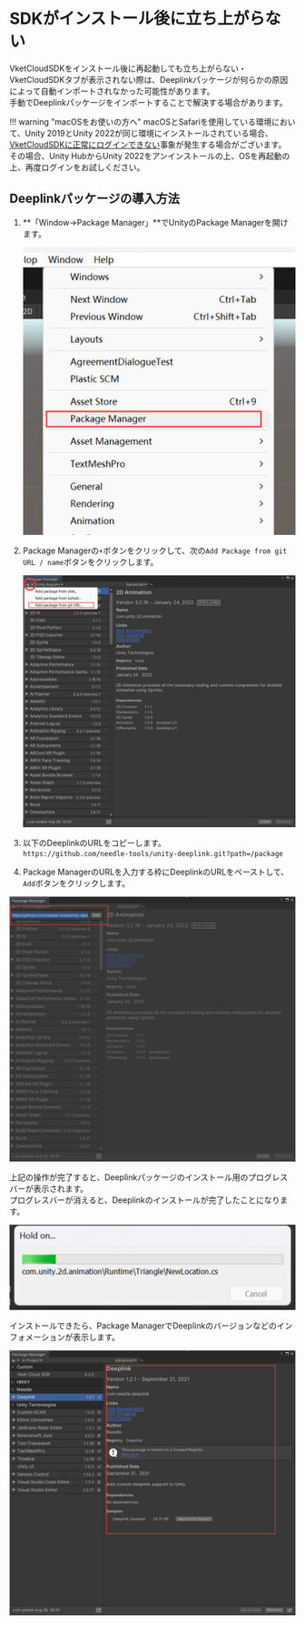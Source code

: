 # SDKがインストール後に立ち上がらない

VketCloudSDKをインストール後に再起動しても立ち上がらない・VketCloudSDKタブが表示されない際は、Deeplinkパッケージが何らかの原因によって自動インポートされなかった可能性があります。<br>
手動でDeeplinkパッケージをインポートすることで解決する場合があります。

!!! warning "macOSをお使いの方へ"
    macOSとSafariを使用している環境において、Unity 2019とUnity 2022が同じ環境にインストールされている場合、[VketCloudSDKに正常にログインできない](../AboutVketCloudSDK/LoginSDK.md)事象が発生する場合がございます。  
    その場合、Unity HubからUnity 2022をアンインストールの上、OSを再起動の上、再度ログインをお試しください。

## Deeplinkパッケージの導入方法

1. **「Window→Package Manager」**でUnityのPackage Managerを開けます。

    ![InstallingDeeplink_1](./img/InstallingDeeplink_1.jpg)

2. Package Managerの`+`ボタンをクリックして、次の`Add Package from git URL / name`ボタンをクリックします。

    ![InstallingDeeplink_2](./img/InstallingDeeplink_2.jpg)

3. 以下のDeeplinkのURLをコピーします。<br>
    `https://github.com/needle-tools/unity-deeplink.git?path=/package`

4. Package ManagerのURLを入力する枠にDeeplinkのURLをペーストして、`Add`ボタンをクリックします。

![InstallingDeeplink_3](./img/InstallingDeeplink_3.jpg)

上記の操作が完了すると、Deeplinkパッケージのインストール用のプログレスバーが表示されます。<br>プログレスバーが消えると、Deeplinkのインストールが完了したことになります。

![InstallingDeeplink_4](./img/InstallingDeeplink_4.jpg)

インストールできたら、Package ManagerでDeeplinkのバージョンなどのインフォメーションが表示します。

![InstallingDeeplink_5](./img/InstallingDeeplink_5.jpg)
